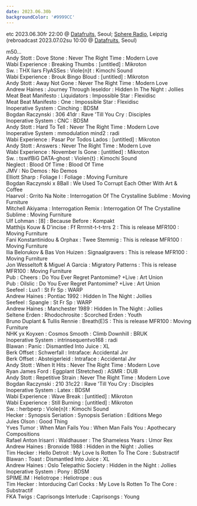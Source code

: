 ```yaml
---
date: 2023.06.30b
backgroundColor: '#9999CC'
---
```


etc 2023.06.30fr 22:00 @ [Datafruits](http://www.datafruits.fm/), Seoul; [Sphere Radio](http://www.sphere-radio.net/), Leipzig  
(rebroadcast 2023.07.02su 10:00 @ [Datafruits](http://www.datafruits.fm/), Seoul)  

m50...  
Andy Stott : Dove Stone : Never The Right Time : Modern Love  
Wabi Experience : Breaking Thumbs : \[untitled\] : Mikroton  
Sw. : THX liars FlyASSes : Viole{n}t : Kimochi Sound  
Wabi Experience : Brouk Bingo Bloud : \[untitled\] : Mikroton  
Andy Stott : Away Not Gone : Never The Right Time : Modern Love  
Andrew Haines : Journey Through Ieseldor : Hidden In The Night : Jollies  
Meat Beat Manifesto : Liquidators : Impossible Star : Flexidisc  
Meat Beat Manifesto : One : Impossible Star : Flexidisc  
Inoperative System : Cinching : BDSM  
Bogdan Raczynski : 306 41dr : Rave 'Till You Cry : Disciples  
Inoperative System : CNC : BDSM  
Andy Stott : Hard To Tell : Never The Right Time : Modern Love  
Inoperative System : mmodulation mind2 : radi  
Wabi Experience : Pasar Por Todos Lados : \[untitled\] : Mikroton  
Andy Stott : Answers : Never The Right Time : Modern Love  
Wabi Experience : November Is Gone : \[untitled\] : Mikroton  
Sw. : tswifBiG DATA-ghost : Violen{t} : Kimochi Sound  
Neglect : Blood Of Time : Blood Of Time  
JMV : No Demos : No Demos  
Elliott Sharp : Foliage I : Foliage : Moving Furniture  
Bogdan Raczynski x 8Ball : We Used To Corrupt Each Other With Art & Coffee  
Haarvol : Grrito Na Noite : Interrogation Of The Crystalline Sublime : Moving Furniture  
Mitchell Akiyama : Interrogation Remix : Interrogation Of The Crystalline Sublime : Moving Furniture  
Ulf Lohman : \[8\] : Because Before : Kompakt  
Matthijs Kouw & D'incise : Ff Rrrrnit-t-t-trrs 2 : This is release MFR100 : Moving Furniture  
Fani Konstantinidou & Orphax : Twee Stemmig : This is release MFR100 : Moving Furniture  
Ilia Belorukov & Bas Von Huizen : Signaalgravers : This is release MFR100 : Moving Furniture  
Jon Wesseltoft & Miguel A Garcia : Migratory Patterns : This is release MFR100 : Moving Furniture  
Pub : Cheers : Do You Ever Regret Pantomime? +Live : Art Union  
Pub : Oilslic : Do You Ever Regret Pantomime? +Live : Art Union  
Seefeel : Lux1 : St Fr Sp : WARP  
Andrew Haines : Pontiac 1992 : Hidden In The Night : Jollies  
Seefeel : Spangle : St Fr Sp : WARP  
Andrew Haines : Manchester 1989 : Hidden In The Night : Jollies  
Seltene Erden : Rhodochrosite : Scorched Erden : Youth  
Bruno Duplant & Tullis Rennie : Breath(E)S : This is release MFR100 : Moving Furniture  
NHK yx Koyxen : Cosmos Smooth : Climb Downhill : BRUK  
Inoperative System : intrinsequentvo168 : radi  
Blawan : Panic : Dismantled Into Juice : XL  
Berk Offset : Schwerfall : Intraface: Accidental Jnr  
Berk Offset : Absteigerleid : Intraface : Accidental Jnr  
Andy Stott : When It Hits : Never The Right Time : Modern Love  
Ryan James Ford : Eggplant (Stretched) : ASMR : DUB  
Andy Stott : Repetitive Strain : Never The Right Time : Modern Love  
Bogdan Raczynski : 210 31c22 : Rave 'Till You Cry : Disciples  
Inoperative System : Latex : BDSM  
Wabi Experience : Wave Break : \[untitled\] : Mikroton  
Wabi Experience : Still Burning : \[untitled\] : Mikroton  
Sw. : herbperp : Viole{n}t : Kimochi Sound  
Hecker : Synopsis Seriation : Synopsis Seriation : Editions Mego  
Jules Olson : Good Thing  
Yves Tumor : When Man Fails You : When Man Fails You : Apothecary Compositions  
Rafael Anton Irisarri : Waldhauser : The Shameless Years : Umor Rex  
Andrew Haines : Bronxide 1988 : Hidden in the Night : Jollies  
Tim Hecker : Hello Detroit : My Love Is Rotten To The Core : Substractif  
Blawan : Toast : Dismantled Into Juice : XL  
Andrew Haines : Oslo Telepathic Society : Hidden in the Night : Jollies  
Inoperative System : Pony : BDSM  
SPIME.IM : Heliotrope : Heliotrope : ous  
Tim Hecker : Intorducing Carl Cocks : My Love Is Rotten To The Core : Substractif  
FKA Twigs : Caprisongs Interlude : Caprisongs : Young